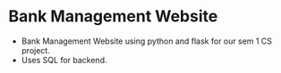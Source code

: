 # Bank Management Website
- Bank Management Website using python and flask for our sem 1 CS project.
- Uses SQL for backend.
